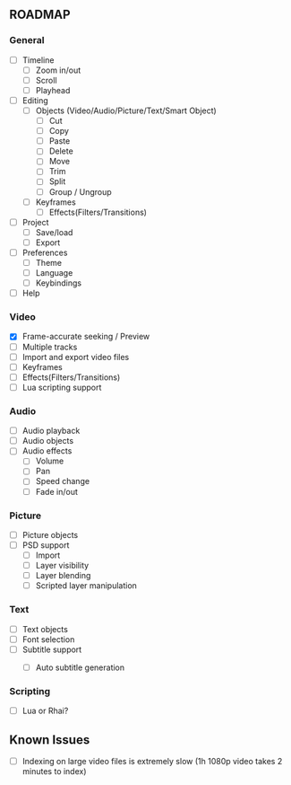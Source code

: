 ## ROADMAP

### General

- [ ] Timeline
    - [ ] Zoom in/out
    - [ ] Scroll
    - [ ] Playhead
- [ ] Editing
    - [ ] Objects (Video/Audio/Picture/Text/Smart Object)
        - [ ] Cut
        - [ ] Copy
        - [ ] Paste
        - [ ] Delete
        - [ ] Move
        - [ ] Trim
        - [ ] Split
        - [ ] Group / Ungroup
    - [ ] Keyframes
        - [ ] Effects(Filters/Transitions)
- [ ] Project
    - [ ] Save/load
    - [ ] Export
- [ ] Preferences
    - [ ] Theme
    - [ ] Language
    - [ ] Keybindings
- [ ] Help

### Video

- [x] Frame-accurate seeking / Preview
- [ ] Multiple tracks
- [ ] Import and export video files
- [ ] Keyframes
- [ ] Effects(Filters/Transitions)
- [ ] Lua scripting support

### Audio

- [ ] Audio playback
- [ ] Audio objects
- [ ] Audio effects
    - [ ] Volume
    - [ ] Pan
    - [ ] Speed change
    - [ ] Fade in/out

### Picture

- [ ] Picture objects
- [ ] PSD support
  - [ ] Import
  - [ ] Layer visibility
  - [ ] Layer blending
  - [ ] Scripted layer manipulation

### Text

- [ ] Text objects
- [ ] Font selection
- [ ] Subtitle support
  - [ ] Auto subtitle generation


### Scripting

- [ ] Lua or Rhai?

## Known Issues

- [ ] Indexing on large video files is extremely slow (1h 1080p video takes 2 minutes to index)